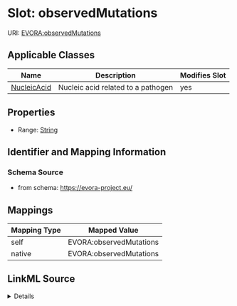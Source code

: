 

# Slot: observedMutations



URI: [EVORA:observedMutations](https://evora-project.eu/observedMutations)



<!-- no inheritance hierarchy -->





## Applicable Classes

| Name | Description | Modifies Slot |
| --- | --- | --- |
| [NucleicAcid](NucleicAcid.md) | Nucleic acid related to a pathogen |  yes  |







## Properties

* Range: [String](String.md)





## Identifier and Mapping Information







### Schema Source


* from schema: https://evora-project.eu/




## Mappings

| Mapping Type | Mapped Value |
| ---  | ---  |
| self | EVORA:observedMutations |
| native | EVORA:observedMutations |




## LinkML Source

<details>
```yaml
name: observedMutations
from_schema: https://evora-project.eu/
rank: 1000
alias: observedMutations
domain_of:
- Nucleic Acid
range: string

```
</details>